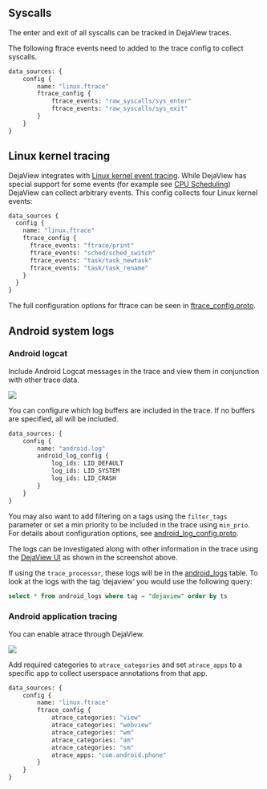 ## Syscalls
The enter and exit of all syscalls can be tracked in DejaView traces.


The following ftrace events need to added to the trace config to collect syscalls.

```protobuf
data_sources: {
    config {
        name: "linux.ftrace"
        ftrace_config {
            ftrace_events: "raw_syscalls/sys_enter"
            ftrace_events: "raw_syscalls/sys_exit"
        }
    }
}
```

## Linux kernel tracing
DejaView integrates with [Linux kernel event tracing](https://www.kernel.org/doc/Documentation/trace/ftrace.txt).
While DejaView has special support for some events (for example see [CPU Scheduling](#cpu-scheduling)) DejaView can collect arbitrary events.
This config collects four Linux kernel events: 

```protobuf
data_sources {
  config {
    name: "linux.ftrace"
    ftrace_config {
      ftrace_events: "ftrace/print"
      ftrace_events: "sched/sched_switch"
      ftrace_events: "task/task_newtask"
      ftrace_events: "task/task_rename"
    }
  }
}
```

The full configuration options for ftrace can be seen in [ftrace_config.proto](/protos/dejaview/config/ftrace/ftrace_config.proto).

## Android system logs

### Android logcat
Include Android Logcat messages in the trace and view them in conjunction with other trace data.

![](/docs/images/android_logs.png)

You can configure which log buffers are included in the trace. If no buffers are specified, all will be included.

```protobuf
data_sources: {
    config {
        name: "android.log"
        android_log_config {
            log_ids: LID_DEFAULT
            log_ids: LID_SYSTEM
            log_ids: LID_CRASH
        }
    }
}
```

You may also want to add filtering on a tags using the `filter_tags` parameter or set a min priority to be included in the trace using `min_prio`.
For details about configuration options, see [android\_log\_config.proto](/protos/dejaview/config/android/android_log_config.proto). 

The logs can be investigated along with other information in the trace using the [DejaView UI](https://ui.perfetto.dev) as shown in the screenshot above.

If using the `trace_processor`, these logs will be in the [android\_logs](/docs/analysis/sql-tables.autogen#android_logs) table. To look at the logs with the tag ‘dejaview’ you would use the following query:

```sql
select * from android_logs where tag = "dejaview" order by ts
```

### Android application tracing
You can enable atrace through DejaView. 

![](/docs/images/userspace.png)

Add required categories to `atrace_categories` and set `atrace_apps` to a specific app to collect userspace annotations from that app.

```protobuf
data_sources: {
    config {
        name: "linux.ftrace"
        ftrace_config {
            atrace_categories: "view"
            atrace_categories: "webview"
            atrace_categories: "wm"
            atrace_categories: "am"
            atrace_categories: "sm"
            atrace_apps: "com.android.phone"
        }
    }
}
```